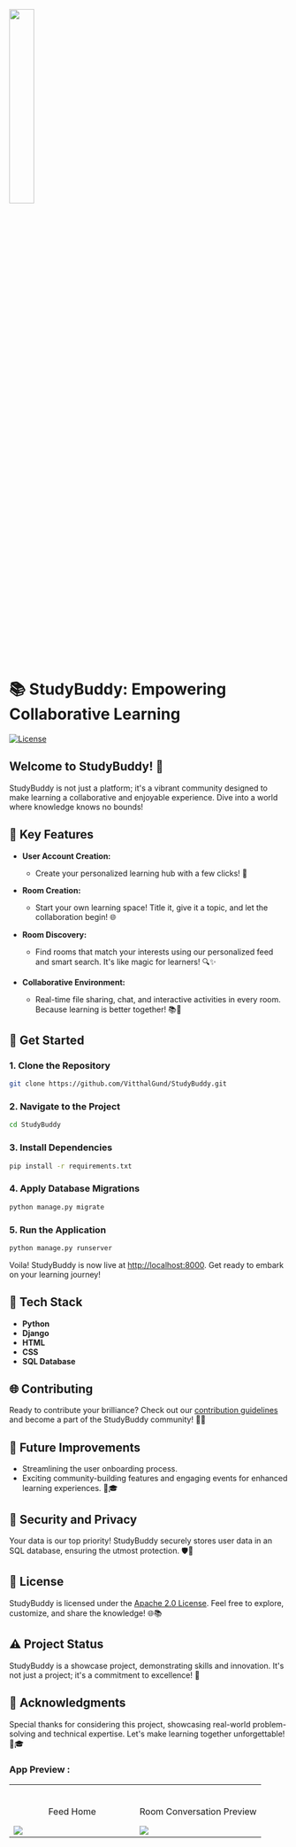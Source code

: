 
<img width="30%" src="https://user-images.githubusercontent.com/72341453/134747028-7e2d90cc-a92f-4f66-815e-54a0d50cca54.PNG">

# 📚 StudyBuddy: Empowering Collaborative Learning

[![License](https://img.shields.io/badge/License-Apache%202.0-blue.svg)](https://opensource.org/licenses/Apache-2.0)

## Welcome to StudyBuddy! 🚀

StudyBuddy is not just a platform; it's a vibrant community designed to make learning a collaborative and enjoyable experience. Dive into a world where knowledge knows no bounds!

## 🌟 Key Features

- **User Account Creation:**
  - Create your personalized learning hub with a few clicks! 🚀

- **Room Creation:**
  - Start your own learning space! Title it, give it a topic, and let the collaboration begin! 🌐

- **Room Discovery:**
  - Find rooms that match your interests using our personalized feed and smart search. It's like magic for learners! 🔍✨

- **Collaborative Environment:**
  - Real-time file sharing, chat, and interactive activities in every room. Because learning is better together! 📚💬

## 🚀 Get Started

### 1. Clone the Repository
   ```bash
   git clone https://github.com/VitthalGund/StudyBuddy.git
   ```

### 2. Navigate to the Project
   ```bash
   cd StudyBuddy
   ```

### 3. Install Dependencies
   ```bash
   pip install -r requirements.txt
   ```

### 4. Apply Database Migrations
   ```bash
   python manage.py migrate
   ```

### 5. Run the Application
   ```bash
   python manage.py runserver
   ```

   Voila! StudyBuddy is now live at [http://localhost:8000](http://localhost:8000). Get ready to embark on your learning journey!

## 🌈 Tech Stack

- **Python**
- **Django**
- **HTML**
- **CSS**
- **SQL Database**

## 🌐 Contributing

Ready to contribute your brilliance? Check out our [contribution guidelines](CONTRIBUTING.md) and become a part of the StudyBuddy community! 🤝🚀

## 🚀 Future Improvements

- Streamlining the user onboarding process.
- Exciting community-building features and engaging events for enhanced learning experiences. 🎉🎓

## 🔐 Security and Privacy

Your data is our top priority! StudyBuddy securely stores user data in an SQL database, ensuring the utmost protection. 🛡️💼

## 📝 License

StudyBuddy is licensed under the [Apache 2.0 License](LICENSE). Feel free to explore, customize, and share the knowledge! 🌐📚

## ⚠️ Project Status

StudyBuddy is a showcase project, demonstrating skills and innovation. It's not just a project; it's a commitment to excellence! 🌟

## 🙏 Acknowledgments

Special thanks for considering this project, showcasing real-world problem-solving and technical expertise. Let's make learning together unforgettable! 🚀🎓
### App Preview :
<div align="center">
<table width="100%"> 
<tr>
<td width="50%">      
&nbsp; 
<br>
<p align="center">
  Feed Home
</p>
<img src="https://user-images.githubusercontent.com/72341453/134747262-0a92233d-8010-40f8-84c5-8d94895aac44.PNG">
</td> 
<td width="50%">
<br>
<p align="center">
  Room Conversation Preview
</p>
<img src="https://user-images.githubusercontent.com/72341453/134747155-3ca5b55f-b064-4741-aeae-abe90bddf41e.PNG">  
</td>
</table>



